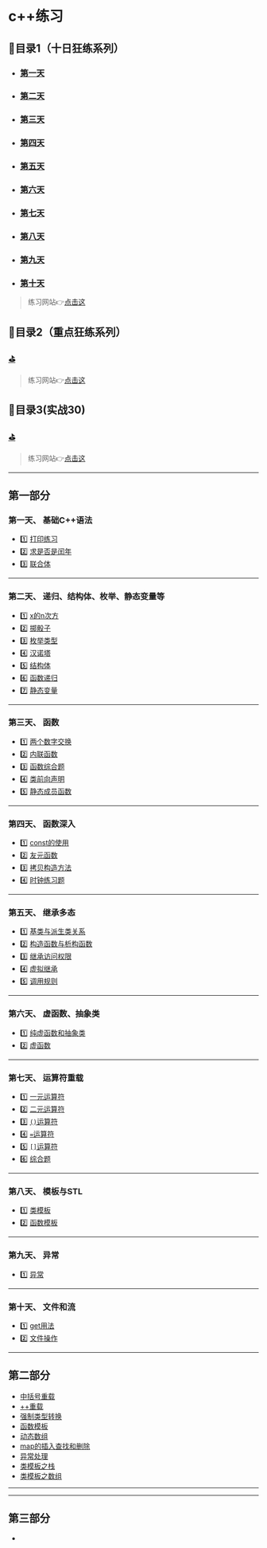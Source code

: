 # c++练习

## :bookmark_tabs:目录1（十日狂练系列）
 - ### [第一天](#one)
 - ### [第二天](#two)
 - ### [第三天](#three)
 - ### [第四天](#four)
 - ### [第五天](#five)
 - ### [第六天](#sixe)
 - ### [第七天](#seven)
 - ### [第八天](#eight)
 - ### [第九天](#nine)
 - ### [第十天](#ten)
> 练习网站:point_right:[点击这](https://light-city.club/sc/practical_exercises/10_day_practice/10_day/ "10日c++实战狂练")
## :bookmark_tabs:目录2（重点狂练系列）
### [:golf:](#ee)
> 练习网站:point_right:[点击这](https://light-city.club/sc/practical_exercises/key_exercises/key/ "重点狂练")
## :bookmark_tabs:目录3(实战30)
### [:golf:](#sz)
> 练习网站:point_right:[点击这](https://light-city.club/sc/learn_class/modern_C%2B%2B_30/jiketime_class/ "实战30讲")
----
## 第一部分
 <a id="one"></a>
### 第一天、 基础C++语法
- :one: [打印练习](./10_crazy_practice/PrintTest.cpp "PrintTest.cpp")
- :two: [求是否是闰年](./10_crazy_practice/leapyear.cpp "leapyear.cpp")
- :three: [联合体](./10_crazy_practice/union_t.cpp "union_t.cpp")

----
<a id="two"></a>

### 第二天、 递归、结构体、枚举、静态变量等
- :one: [x的n次方](./10_crazy_practice/pf.cpp "pf.cpp")
- :two: [掷骰子](./10_crazy_practice/RollDice.cpp "RollDice.cpp")
- :three: [枚举类型](./10_crazy_practice/enumweek.cpp "enumweek.cpp")
- :four: [汉诺塔](./10_crazy_practice/hanoi.cpp "hanoi.cpp")
- :five: [结构体](./10_crazy_practice/struct_practice.cpp "struct_practice.cpp")
- :six: [函数递归](./10_crazy_practice/func_recur.cpp "func_recur.cpp")
- :seven: [静态变量](./10_crazy_practice/static_var.cpp "static_var.cpp")

----
<a id="three"></a>
### 第三天、  函数
- :one: [两个数字交换](./10_crazy_practice/swap_number.cpp "swap_number.cpp")
- :two: [内联函数](./10_crazy_practice/inlinefunc.cpp "inlinefunc.cpp")
- :three: [函数综合题](./10_crazy_practice/big_question.cpp "big_question.cpp")
- :four: [类前向声明](./10_crazy_practice/class_define.cpp "class_define.cpp")
- :five: [静态成员函数](./10_crazy_practice/static_member.cpp "static_member.cpp")

----
<a id="four"></a>
### 第四天、 函数深入
- :one: [const的使用](./10_crazy_practice/const_use.cpp "const_use.cpp")
- :two: [友元函数](./10_crazy_practice/friend_distance.cpp "friend_distance.cpp")
- :three: [拷贝构造方法](./10_crazy_practice/copy "copy")
- :four: [时钟练习题](./10_crazy_practice/operator_test.cpp "operator_test.cpp")

----
<a id="five"></a>
### 第五天、 继承多态
- :one: [基类与派生类关系](./10_crazy_practice/base_derived.cpp "base_derived.cpp")
- :two: [构造函数与析构函数](./10_crazy_practice/Constructors%26Destructors "Constructors&26Destructors")
- :three: [继承访问权限](./10_crazy_practice/access.cpp "access.cpp")
- :four: [虚拟继承](./10_crazy_practice/virtual_class.cpp "virtual_class.cpp")
- :five: [调用规则](./10_crazy_practice/call_rules.cpp "call_rules.cpp")

----
<a id="six"></a>
### 第六天、 虚函数、抽象类
- :one: [纯虚函数和抽象类](./10_crazy_practice/abstract_class.cpp "abstract_class.cpp")
- :two: [虚函数](./10_crazy_practice/virutal_func.cpp "virutal_func.cpp")

----
<a id="seven"></a>
### 第七天、 运算符重载
- :one: [一元运算符](./10_crazy_practice/unary_operator.cpp "unary_operator.cpp")
- :two: [二元运算符](./10_crazy_practice/binary_operator.cpp "binary_operator.cpp")
- :three: [`()`运算符](./10_crazy_practice/parentheses_overload.cpp "parentheses_overload.cpp")
- :four: [`=`运算符](./10_crazy_practice/equal_overload.cpp "equal_overload.cpp")
- :five: [`[]`运算符](./10_crazy_practice/brackets_overload.cpp "brackets_overload.cpp")
- :six: [综合题](./10_crazy_practice/operator_overload.cpp "operator_overload.cpp")

----
<a id="eight"></a>
### 第八天、 模板与STL
- :one: [类模板](./10_crazy_practice/template_class.cpp "template_class.cpp")
- :two: [函数模板](./10_crazy_practice/template_func.cpp "template_func.cpp")

----
<a id="nine"></a>
### 第九天、 异常
- :one: [异常](./10_crazy_practice/excep.cpp "excep.cpp")

----
<a id="ten"></a>
### 第十天、 文件和流
- :one: [get用法](./10_crazy_practice/get_usage.cpp "get_usage.cpp")
- :two: [文件操作](./10_crazy_practice/FileStream "FileStream")

----
<a id="ee"></a>
## 第二部分
- [中括号重载](./key_crazy_practice/crazy_brackets.cpp "crazy_brackets.cpp")
- [++重载](./key_crazy_practice/plusplus_overload.cpp "plusplus_overload.cpp")
- [强制类型转换](./key_crazy_practice/operator_cast.cpp "operator_cast.cpp")
- [函数模板](./key_crazy_practice/crazy_temp_func.cpp "crazy_temp_func.cpp")
- [动态数组](./key_crazy_practice/crazy_dy_array.cpp "crazy_dy_array.cpp")
- [map的插入查找和删除](./key_crazy_practice/map_insert_del.cpp "map_insert_del.cpp")
- [异常处理](./key_crazy_practice/crazy_exp.cpp "crazy_exp.cpp")
- [类模板之栈](./key_crazy_practice/crazy_template_stack.cpp)
- [类模板之数组](./key_crazy_practice/crazy_array.cpp)

----
----
<a id="sz"></a>
## 第三部分
- 
